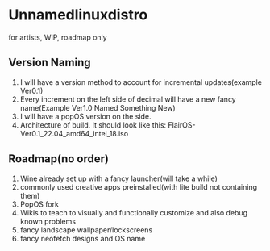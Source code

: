 # Unnamedlinuxdistro
for artists, WIP, roadmap only

## Version Naming
1. I will have a version method to account for incremental updates(example Ver0.1)
2. Every increment on the left side of decimal will have a new fancy name(Example Ver1.0 Named Something New)
3. I will have a popOS version on the side.
4. Architecture of build.
It should look like this: FlairOS-Ver0.1_22.04_amd64_intel_18.iso


## Roadmap(no order)
1. Wine already set up with a fancy launcher(will take a while)
2. commonly used creative apps preinstalled(with lite build not containing them)
3. PopOS fork
4. Wikis to teach to visually and functionally customize and also debug known problems  
5. fancy landscape wallpaper/lockscreens
6. fancy neofetch designs and OS name
